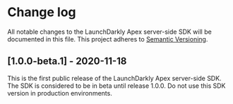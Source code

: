 # Change log

All notable changes to the LaunchDarkly Apex server-side SDK will be documented in this file. This project adheres to [Semantic Versioning](http://semver.org).

## [1.0.0-beta.1] - 2020-11-18
This is the first public release of the LaunchDarkly Apex server-side SDK. The SDK is considered to be in beta until release 1.0.0. Do not use this SDK version in production environments.